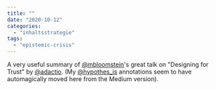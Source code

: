 ```yaml
---
title: ""
date: "2020-10-12"
categories: 
  - "inhaltsstrategie"
tags: 
  - "epistemic-crisis"
---
```


A very useful summary of [@mbloomstein](https://twitter.com/mbloomstein "Margot Bloomstein (@mbloomstein) / Twitter")'s great talk on "Designing for Trust" by [@adactio](https://twitter.com/adactio "Jeremy Keith (@adactio) / Twitter"). (My [@hypothes\_is](https://twitter.com/hypothes_is "Hypothesis (@hypothes_is) / Twitter") annotations seem to have automagically moved here from the Medium version).

